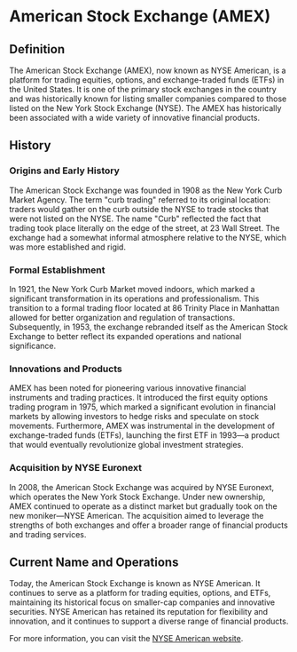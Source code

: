 # American Stock Exchange (AMEX)

## Definition

The American Stock Exchange (AMEX), now known as NYSE American, is a platform for trading equities, options, and exchange-traded funds (ETFs) in the United States. It is one of the primary stock exchanges in the country and was historically known for listing smaller companies compared to those listed on the New York Stock Exchange (NYSE). The AMEX has historically been associated with a wide variety of innovative financial products.

## History

### Origins and Early History

The American Stock Exchange was founded in 1908 as the New York Curb Market Agency. The term "curb trading" referred to its original location: traders would gather on the curb outside the NYSE to trade stocks that were not listed on the NYSE. The name "Curb" reflected the fact that trading took place literally on the edge of the street, at 23 Wall Street. The exchange had a somewhat informal atmosphere relative to the NYSE, which was more established and rigid.

### Formal Establishment

In 1921, the New York Curb Market moved indoors, which marked a significant transformation in its operations and professionalism. This transition to a formal trading floor located at 86 Trinity Place in Manhattan allowed for better organization and regulation of transactions. Subsequently, in 1953, the exchange rebranded itself as the American Stock Exchange to better reflect its expanded operations and national significance.

### Innovations and Products

AMEX has been noted for pioneering various innovative financial instruments and trading practices. It introduced the first equity options trading program in 1975, which marked a significant evolution in financial markets by allowing investors to hedge risks and speculate on stock movements. Furthermore, AMEX was instrumental in the development of exchange-traded funds (ETFs), launching the first ETF in 1993—a product that would eventually revolutionize global investment strategies.

### Acquisition by NYSE Euronext

In 2008, the American Stock Exchange was acquired by NYSE Euronext, which operates the New York Stock Exchange. Under new ownership, AMEX continued to operate as a distinct market but gradually took on the new moniker—NYSE American. The acquisition aimed to leverage the strengths of both exchanges and offer a broader range of financial products and trading services.

## Current Name and Operations

Today, the American Stock Exchange is known as NYSE American. It continues to serve as a platform for trading equities, options, and ETFs, maintaining its historical focus on smaller-cap companies and innovative securities. NYSE American has retained its reputation for flexibility and innovation, and it continues to support a diverse range of financial products.

For more information, you can visit the [NYSE American website](https://www.nyse.com/markets/nyse-american).